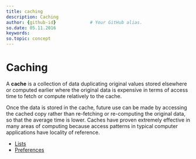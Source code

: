 ```yaml
---
title: caching       
description: Caching 
author: {github-id}             # Your GitHub alias.
so.date: 05.11.2016
keywords:
so.topic: concept
---
```


# Caching

A **cache** is a collection of data duplicating original values stored elsewhere or computed earlier where the original data is expensive in terms of access time to fetch or compute relatively to the cache.

Once the data is stored in the cache, future use can be made by accessing the cached copy rather than re-fetching or re-computing the original data, so that the average time is lower. Caches have proven extremely effective in many areas of computing because access patterns in typical computer applications have locality of reference.

* [Lists][1]
* [Preferences][2]

<!-- Referenced links -->
[1]: lists.md
[2]: preferences.md
